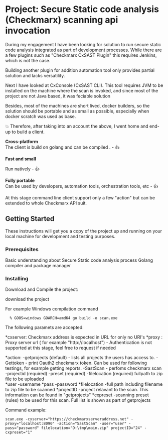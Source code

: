 
# Project: Secure Static code analysis (Checkmarx) scanning api invocation
During my engagement I have been looking for solution to run secure static code analysis integrated as part of development processes. While there are a few plugins such as "Checkmarx CxSAST Plugin" this requires Jenkins, which is not the case. 

Building another plugin for addition automation tool only provides partial solution and lacks versatility. 

Next I have looked at  CxConsole (CxSAST CLI). This tool requires JVM to be installed on the machine where the scan is invoked, and since most of the project are not Java based, it was feciable solution

Besides, most of the machines are short lived, docker builders, so the solution should be portable and as small as possible, especially when docker scratch was used as base. 

:boom: 
Therefore, after taking into an account the above, I went home and end-up to build a client. 

**Cross-platform**  
The client is build on golang and can be compiled . - :+1:    				

**Fast and small**

 Run natively   - :+1:

**Fully portable**  
Can be used by developers, automation tools, orchestration tools, etc - :+1:

At this stage command line client support only a few "action" but can be extended to whole Checkmarx API suit. 

## Getting Started
These instructions will get you a copy of the project up and running on your local machine for development and testing purposes. 

### Prerequisites
Basic understanding about Secure Static code analysis process
Golang compiler and package manager

### Installing

Download and Compile the project:

download the project

For example Windows compilation command 
```
  % GOOS=windows GOARCH=amd64 go build -o scan.exe
```

The following paramets are accepted:

*cxserver:
   Checkmarx address is expected in URL for only no URI's
*proxy :
  Proxy server url ( for example "http://localhost") - Authentication is not supported at this stage, feel free to request if needed

*action: 
  -getprojects (default) - lists all projects the users has access to.
  -Gettoken   - print Oauth2 checkmarx token. Can be used for following testings, for example getting reports. 
  -SastScan - perfoms checkmarx scan 
      -projectid (required)
      -preset   (required)
      -filelocation (required) fullpath to zip file to be uploaded  
*user
  -username
*pass
  -password
*filelocation
  -full path including filename to zip file to be scanned
*projectID
  -project relavant to the scan. This information can be found in "getprojects"
*cxpreset
  -scanning preset (rules) to be used for this scan. Full list is shown as part of getprojects

Command example:

```
scan.exe -cxserver="https://checkmarxserveraddress.net" -proxy="localhost:8090" -action="SastScan" -user="user" -pass="password" filelocation="D:\tmp\main.zip" projectID="24" -cxpreset="1"
```

